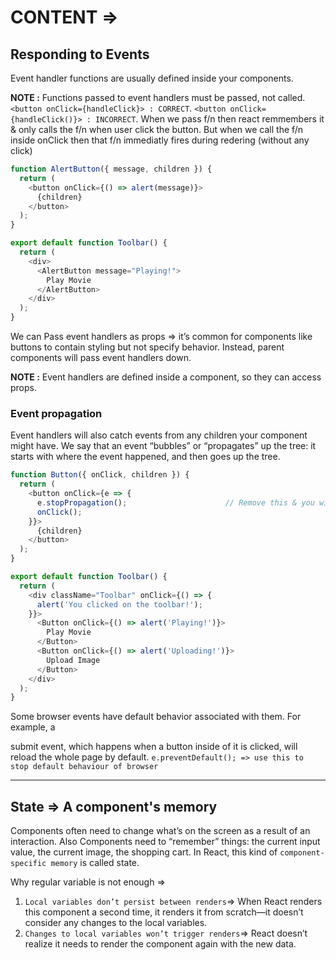# CONTENT => 

## Responding to Events

Event handler functions are usually defined inside your components.

**NOTE :** Functions passed to event handlers must be passed, not called. `<button onClick={handleClick}> : CORRECT`. `<button onClick={handleClick()}> : INCORRECT`. When we pass f/n then react remmembers it & only calls the f/n when user click the button. But when we call the f/n inside onClick then that f/n immediatly fires during redering (without any click)

```js
function AlertButton({ message, children }) {
  return (
    <button onClick={() => alert(message)}>
      {children}
    </button>
  );
}

export default function Toolbar() {
  return (
    <div>
      <AlertButton message="Playing!">
        Play Movie
      </AlertButton>
    </div>
  );
}
```

We can Pass event handlers as props => it’s common for components like buttons to contain styling but not specify behavior. Instead, parent components will pass event handlers down.

**NOTE :** Event handlers are defined inside a component, so they can access props.

### Event propagation

Event handlers will also catch events from any children your component might have. We say that an event “bubbles” or “propagates” up the tree: it starts with where the event happened, and then goes up the tree.

```js
function Button({ onClick, children }) {
  return (
    <button onClick={e => {
      e.stopPropagation();                      // Remove this & you will se the event bubbles.
      onClick();
    }}>
      {children}
    </button>
  );
}

export default function Toolbar() {
  return (
    <div className="Toolbar" onClick={() => {
      alert('You clicked on the toolbar!');
    }}>
      <Button onClick={() => alert('Playing!')}>
        Play Movie
      </Button>
      <Button onClick={() => alert('Uploading!')}>
        Upload Image
      </Button>
    </div>
  );
}
```

Some browser events have default behavior associated with them. For example, a <form> submit event, which happens when a button inside of it is clicked, will reload the whole page by default. `e.preventDefault(); => use this to stop default behaviour of browser`


-----

## State => A component's memory

Components often need to change what’s on the screen as a result of an interaction. Also Components need to “remember” things: the current input value, the current image, the shopping cart. In React, this kind of `component-specific memory` is called state.


Why regular variable is not enough =>

1. `Local variables don’t persist between renders`=> When React renders this component a second time, it renders it from scratch—it doesn’t consider any changes to the local variables.
2. `Changes to local variables won’t trigger renders`=> React doesn’t realize it needs to render the component again with the new data.











